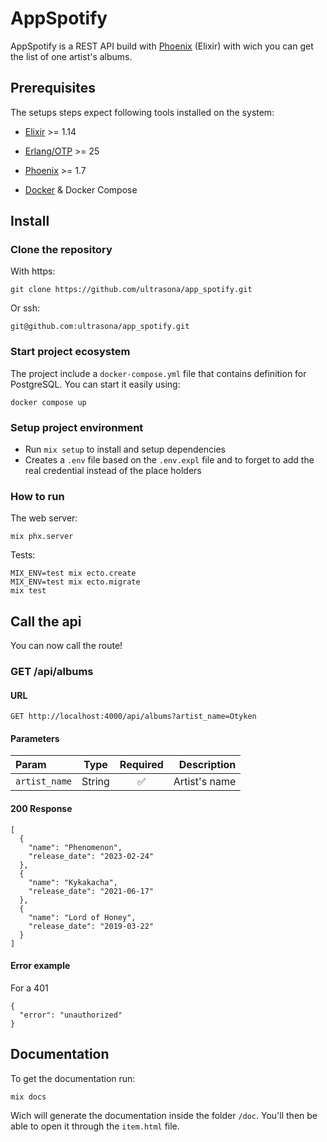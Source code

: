 # AppSpotify
AppSpotify is a REST API build with [Phoenix](https://www.phoenixframework.org/) (Elixir) with wich you can get the list of one artist's albums.


## Prerequisites


The setups steps expect following tools installed on the system:
-   [Elixir](https://elixir-lang.org/) >= 1.14

-   [Erlang/OTP](https://www.erlang.org/) >= 25

-   [Phoenix](https://www.phoenixframework.org/)  >= 1.7

-   [Docker](https://www.docker.com/) & Docker Compose

## Install

### Clone the repository
With https:
```
git clone https://github.com/ultrasona/app_spotify.git
```
Or ssh:
```
git@github.com:ultrasona/app_spotify.git
```

### Start project ecosystem
The project include a `docker-compose.yml` file that contains definition for PostgreSQL. You can start it easily using:
```
docker compose up
```

### Setup project environment

- Run `mix setup` to install and setup dependencies
- Creates a `.env` file based on the `.env.expl` file and to forget to add the real credential instead of the place holders

### How to run
The web server:
```
mix phx.server
```

Tests:
```
MIX_ENV=test mix ecto.create
MIX_ENV=test mix ecto.migrate
mix test
```

## Call the api
You can now call the route!
### GET /api/albums

#### URL
`GET http://localhost:4000/api/albums?artist_name=Otyken`

#### Parameters

| Param | Type | Required | Description |
| :---        |    :----:   |    :----:   |      ---: |
| `artist_name` | String | ✅  | Artist's name |


#### 200 Response
```
[
  {
    "name": "Phenomenon",
    "release_date": "2023-02-24"
  },
  {
    "name": "Kykakacha",
    "release_date": "2021-06-17"
  },
  {
    "name": "Lord of Honey",
    "release_date": "2019-03-22"
  }
]
```

#### Error example
For a 401
```
{
  "error": "unauthorized"
}
```

## Documentation
To get the documentation run:
```
mix docs
```
Wich will generate the documentation inside the folder `/doc`. You'll then be able to open it through the `item.html` file.

